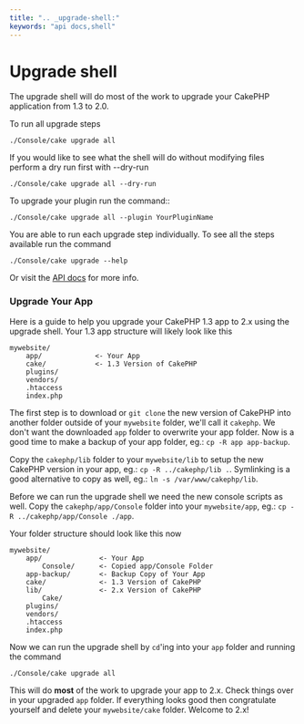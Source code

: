 ```yaml
---
title: ".. _upgrade-shell:"
keywords: "api docs,shell"
---
```

<!-- anchor: upgrade-shell -->
# Upgrade shell

The upgrade shell will do most of the work to upgrade your CakePHP application
from 1.3 to 2.0.

To run all upgrade steps

```
./Console/cake upgrade all

```

If you would like to see what the shell will do without modifying files perform
a dry run first with --dry-run

```
./Console/cake upgrade all --dry-run

```

To upgrade your plugin run the command::

```
./Console/cake upgrade all --plugin YourPluginName

```

You are able to run each upgrade step individually. To see all the steps
available run the command

```
./Console/cake upgrade --help

```

Or visit the [API docs](https://api.cakephp.org/2.x/class-UpgradeShell.html) for more info.

### Upgrade Your App

Here is a guide to help you upgrade your CakePHP 1.3 app to 2.x using the
upgrade shell. Your 1.3 app structure will likely look like this

```
mywebsite/
    app/             <- Your App
    cake/            <- 1.3 Version of CakePHP
    plugins/
    vendors/
    .htaccess
    index.php

```

The first step is to download or `git clone` the new version of CakePHP into
another folder outside of your `mywebsite` folder, we'll call it `cakephp`.
We don't want the downloaded `app` folder to overwrite your app folder. Now is
a good time to make a backup of your app folder, eg.: `cp -R app app-backup`.

Copy the `cakephp/lib` folder to your `mywebsite/lib` to setup the new
CakePHP version in your app, eg.: `cp -R ../cakephp/lib .`. Symlinking is a
good alternative to copy as well, eg.: `ln -s /var/www/cakephp/lib`.

Before we can run the upgrade shell we need the new console scripts as well.
Copy the `cakephp/app/Console` folder into your `mywebsite/app`, eg.:
`cp -R ../cakephp/app/Console ./app`.

Your folder structure should look like this now

```
mywebsite/
    app/              <- Your App
        Console/      <- Copied app/Console Folder
    app-backup/       <- Backup Copy of Your App
    cake/             <- 1.3 Version of CakePHP
    lib/              <- 2.x Version of CakePHP
        Cake/
    plugins/
    vendors/
    .htaccess
    index.php

```

Now we can run the upgrade shell by `cd`'ing into your `app` folder and
running the command

```
./Console/cake upgrade all

```

This will do **most** of the work to upgrade your app to 2.x. Check things over
in your upgraded `app` folder. If everything looks good then congratulate
yourself and delete your `mywebsite/cake` folder. Welcome to 2.x!

